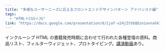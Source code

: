 ```yaml
---
title: "多様なユーザーニーズに応えるフロントエンドデザインパターン アドバンスド編"
tags:
  - "HTML＋CSS＋JS"
link: "https://docs.google.com/presentation/d/1jaf-x24jZtVbQDzniovnxhk7gzZ8rkNNaznRM030wSo/edit?usp=sharing"
---
```


インクルーシブ HTML の書籍発売時期に合わせて行われた各種登壇の資料。商品リスト、フィルターウィジェット、プロトタイピング。[講演動画](https://www.youtube.com/watch?v=FOznWmVyk9I)あり。
